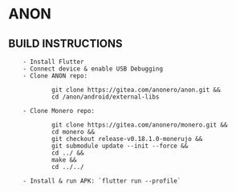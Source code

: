 # ANON


## BUILD INSTRUCTIONS

        - Install Flutter
        - Connect device & enable USB Debugging
        - Clone ANON repo: 

                git clone https://gitea.com/anonero/anon.git &&
                cd /anon/android/external-libs

        - Clone Monero repo:
         
                git clone https://gitea.com/anonero/monero.git &&
                cd monero &&
                git checkout release-v0.18.1.0-monerujo &&
                git submodule update --init --force &&
                cd ../ &&
                make &&
                cd ../../

        - Install & run APK: `flutter run --profile`